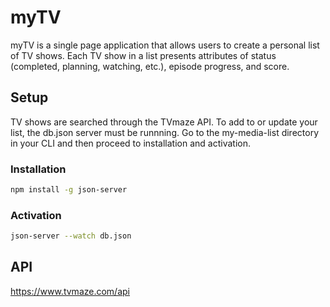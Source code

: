 # myTV

myTV is a single page application that allows users to create a personal list of TV shows. Each TV show in a list presents attributes of status (completed, planning, watching, etc.), episode progress, and score.

## Setup

TV shows are searched through the TVmaze API. To add to or update your list, the db.json server must be runnning. Go to the my-media-list directory in your CLI and then proceed to installation and activation.

### Installation
```bash
npm install -g json-server
```

### Activation
```bash
json-server --watch db.json
```

## API
https://www.tvmaze.com/api